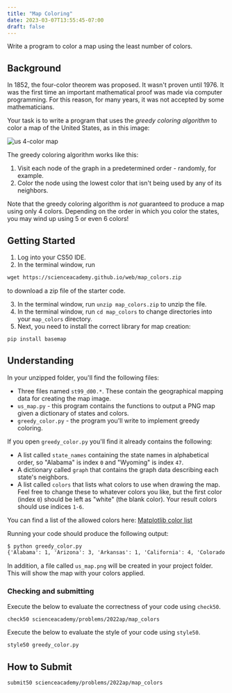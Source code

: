```yaml
---
title: "Map Coloring"
date: 2023-03-07T13:55:45-07:00
draft: false
---
```


Write a program to color a map using the least number of colors.
<!--more-->

## Background

In 1852, the four-color theorem was proposed. It wasn't proven until 1976. It was the first time an important mathematical proof was made via computer programming. For this reason, for many years, it was not accepted by some mathematicians.

Your task is to write a program that uses the *greedy coloring algorithm* to color a map of the United States, as in this image:

![us 4-color map](/web/us_map_4color.png)

The greedy coloring algorithm works like this:

1. Visit each node of the graph in a predetermined order - randomly, for example.
2. Color the node using the lowest color that isn't being used by any of its neighbors.

Note that the greedy coloring algorithm is *not* guaranteed to produce a map using only 4 colors. Depending on the order in which you color the states, you may wind up using 5 or even 6 colors!

## Getting Started

1. Log into your CS50 IDE.
2. In the terminal window, run

```md
wget https://scienceacademy.github.io/web/map_colors.zip
```

 to download a zip file of the starter code.

3. In the terminal window, run `unzip map_colors.zip` to unzip the file.
4. In the terminal window, run `cd map_colors` to change directories into your `map_colors` directory.
5. Next, you need to install the correct library for map creation:

```md
pip install basemap
```

## Understanding

In your unzipped folder, you'll find the following files:

* Three files named `st99_d00.*`. These contain the geographical mapping data for creating the map image.
* `us_map.py` - this program contains the functions to output a PNG map given a dictionary of states and colors.
* `greedy_color.py` - the program you'll write to implement greedy coloring.

If you open `greedy_color.py` you'll find it already contains the following:

* A list called `state_names` containing the state names in alphabetical order, so "Alabama" is index `0` and "Wyoming" is index `47`.
* A dictionary called `graph` that contains the graph data describing each state's neighbors.
* A list called `colors` that lists what colors to use when drawing the map. Feel free to change these to whatever colors you like, but the first color (index `0`) should be left as "white" (the blank color). Your result colors should use indices `1-6`.

You can find a list of the allowed colors here:
[Matplotlib color list](<https://matplotlib.org/stable/gallery/color/named_colors.html>)

Running your code should produce the following output:

```md
$ python greedy_color.py
{'Alabama': 1, 'Arizona': 3, 'Arkansas': 1, 'California': 4, 'Colorado': 2, 'Connecticut': 2, 'Delaware': 3, 'Florida': 2, 'Georgia': 3, 'Idaho': 3, 'Illinois': 3, 'Indiana': 2, 'Iowa': 1, 'Kansas': 1, 'Kentucky': 1, 'Louisiana': 3, 'Maine': 2, 'Maryland': 4, 'Massachusetts': 3, 'Michigan': 1, 'Minnesota': 3, 'Mississippi': 2, 'Missouri': 1, 'Montana': 1, 'Nebraska': 3, 'Nevada': 2, 'New Hampshire': 2, 'New Jersey': 2, 'New Mexico': 1, 'New York': 4, 'North Carolina': 2, 'North Dakota': 3, 'Ohio': 3, 'Oklahoma': 3, 'Oregon': 1, 'Pennsylvania': 1, 'Rhode Island': 1, 'South Carolina': 1, 'South Dakota': 2, 'Tennessee': 4, 'Texas': 2, 'Utah': 1, 'Vermont': 1, 'Virginia': 3, 'Washington': 2, 'West Virginia': 2, 'Wisconsin': 2, 'Wyoming': 4}
```

In addition, a file called `us_map.png` will be created in your project folder. This will show the map with your colors applied.

### Checking and submitting

Execute the below to evaluate the correctness of your code using `check50`.

```md
check50 scienceacademy/problems/2022ap/map_colors
```

Execute the below to evaluate the style of your code using `style50`.

```md
style50 greedy_color.py
```

## How to Submit

```md
submit50 scienceacademy/problems/2022ap/map_colors
```